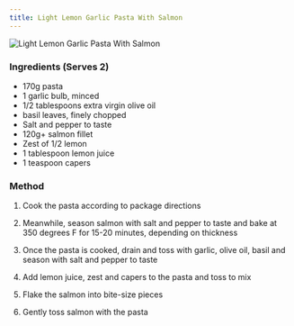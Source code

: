 ```yaml
---
title: Light Lemon Garlic Pasta With Salmon
---
```


![Light Lemon Garlic Pasta With Salmon](https://msb.me.uk/resources/light-lemon-garlic-pasta-with-salmon.jpg)

### Ingredients (Serves 2)

* 170g pasta
* 1 garlic bulb, minced
* 1/2 tablespoons extra virgin olive oil
* basil leaves, finely chopped
* Salt and pepper to taste
* 120g+ salmon fillet
* Zest of 1/2 lemon
* 1 tablespoon lemon juice
* 1 teaspoon capers

### Method

1. Cook the pasta according to package directions

2. Meanwhile, season salmon with salt and pepper to taste 
and bake at 350 degrees F for 15-20 minutes, depending on thickness

3. Once the pasta is cooked, drain and toss with garlic, olive oil, basil 
and season with salt and pepper to taste

4. Add lemon juice, zest and capers to the pasta and toss to mix

5. Flake the salmon into bite-size pieces

6. Gently toss salmon with the pasta

